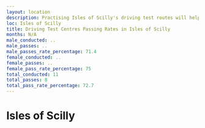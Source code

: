 ```yaml
---
layout: location
description: Practising Isles of Scilly's driving test routes will help you become more confident in your gear-changing abilities.
loc: Isles of Scilly
title: Driving Test Centres Passing Rates in Isles of Scilly
months: N/A
male_conducted: ..
male_passes: ..
male_passes_rate_percentage: 71.4
female_conducted: ..
female_passes: ..
female_pass_rate_percentage: 75
total_conducted: 11
total_passes: 8
total_pass_rate_percentage: 72.7
---
```


# Isles of Scilly
